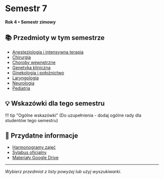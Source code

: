 # Semestr 7

**Rok 4 • Semestr zimowy**

## 📚 Przedmioty w tym semestrze

- [Anestezjologia i intensywna terapia](anestezjologia.md)
- [Chirurgia](chirurgia.md)
- [Choroby wewnętrzne](choroby-wewnetrzne.md)
- [Genetyka kliniczna](genetyka-kliniczna.md)
- [Ginekologia i położnictwo](ginekologia.md)
- [Laryngologia](laryngologia.md)
- [Neurologia](neurologia.md)
- [Pediatria](pediatria.md)

## 💡 Wskazówki dla tego semestru

!!! tip "Ogólne wskazówki"
    (Do uzupełnienia - dodaj ogólne rady dla studentów tego semestru)

## 🔗 Przydatne informacje

- [Harmonogramy zajęć](https://wl.cm.uj.edu.pl/dydaktyka/kierunek-lekarski/)
- [Sylabus oficjalny](https://sylabus.cm-uj.krakow.pl/pl/8/1/7/1/1#nav-tab-13)
- [Materiały Google Drive](https://drive.google.com/drive/folders/1SpFEsQDlYYFfqb4o5AEM0aGhNiRsWlTN)

---

*Wybierz przedmiot z listy powyżej lub użyj wyszukiwarki.*
